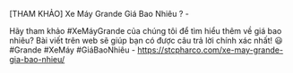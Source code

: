 [THAM KHẢO] Xe Máy Grande Giá Bao Nhiêu ? - 

Hãy tham khảo #XeMáyGrande của chúng tôi để tìm hiểu thêm về giá bao nhiêu? Bài viết trên web sẽ giúp bạn có được câu trả lời chính xác nhất! 😃 #Grande #XeMáy #GiáBaoNhiêu - https://stcpharco.com/xe-may-grande-gia-bao-nhieu/
